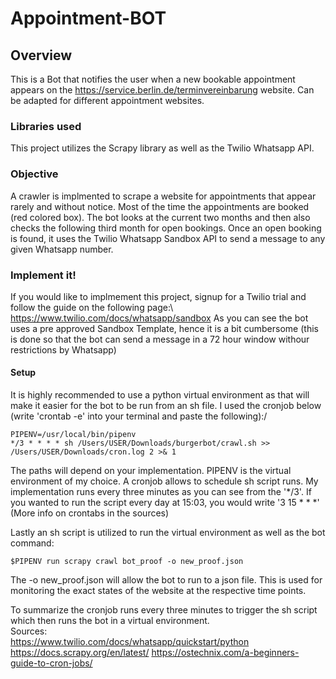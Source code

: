 # Appointment-BOT
## Overview
This is a Bot that notifies the user when a new bookable appointment appears on the https://service.berlin.de/terminvereinbarung website. Can be adapted for different appointment websites.
### Libraries used
This project utilizes the Scrapy library as well as the Twilio Whatsapp API.
### Objective
A crawler is implmented to scrape a website for appointments that appear rarely and without notice. Most of the time the appointments are booked (red colored box).
The bot looks at the current two months and then also checks the following third month for open bookings.
Once an open booking is found, it uses the Twilio Whatsapp Sandbox API to send a message to any given Whatsapp number. 
### Implement it!
If you would like to implmement this project, signup for a Twilio trial and follow the guide on the following page:\ 
https://www.twilio.com/docs/whatsapp/sandbox
As you can see the bot uses a pre approved Sandbox Template, hence it is a bit cumbersome (this is done so that the bot can send a message in a 72 hour window withour restrictions by Whatsapp)
#### Setup
It is highly recommended to use a python virtual environment as that will make it easier for the bot to be run from an sh file. 
I used the cronjob below (write 'crontab -e' into your terminal and paste the following):/
```
PIPENV=/usr/local/bin/pipenv
*/3 * * * * sh /Users/USER/Downloads/burgerbot/crawl.sh >> /Users/USER/Downloads/cron.log 2 >& 1
```
The paths will depend on your implementation. PIPENV is the virtual environment of my choice. A cronjob allows to schedule sh script runs. My implementation runs every three minutes as you can 
see from the '*/3'. If you wanted to run the script every day at 15:03, you would write '3 15 * * *' (More info on crontabs in the sources)

Lastly an sh script is utilized to run the virtual environment as well as the bot command:
```
$PIPENV run scrapy crawl bot_proof -o new_proof.json
```
The -o new_proof.json will allow the bot to run to a json file. This is used for monitoring the exact states of the website at the respective time points.

To summarize the cronjob runs every three minutes to trigger the sh script which then runs the bot in a virtual environment. \
Sources:\
https://www.twilio.com/docs/whatsapp/quickstart/python \
https://docs.scrapy.org/en/latest/
https://ostechnix.com/a-beginners-guide-to-cron-jobs/
